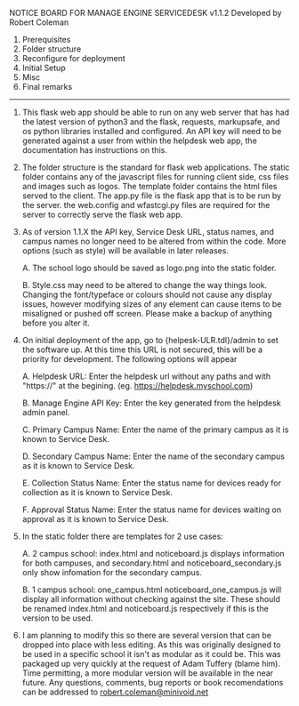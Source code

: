 NOTICE BOARD FOR MANAGE ENGINE SERVICEDESK v1.1.2
Developed by Robert Coleman

1. Prerequisites
2. Folder structure
3. Reconfigure for deployment
4. Initial Setup
5. Misc
6. Final remarks
-----

1. This flask web app should be able to run on any web server that has had the latest version of python3 and the flask, requests, markupsafe, and os python libraries installed and configured. An API key will need to be generated against a user from within the helpdesk web app, the documentation has instructions on this.

2. The folder structure is the standard for flask web applications. The static folder contains any of the javascript files for running client side, css files and images such as logos. The template folder contains the html files served to the client. The app.py file is the flask app that is to be run by the server. the web.config and wfastcgi.py files are required for the server to correctly serve the flask web app.

3. As of version 1.1.X the API key, Service Desk URL, status names, and campus names no longer need to be altered from within the code. More options (such as style) will be available in later releases.

    A. The school logo should be saved as logo.png into the static folder.
    
    B. Style.css may need to be altered to change the way things look. Changing the font/typeface or colours should not cause any display issues, however modifying sizes of any element can cause items to be misaligned or pushed off screen. Please make a backup of anything before you alter it.

4. On initial deployment of the app, go to {helpesk-ULR.tdl}/admin to set the software up. At this time this URL is not secured, this will be a priority for development. The following options will appear
    
    A. Helpdesk URL: Enter the helpdesk url without any paths and with "https://" at the begining. (eg. https://helpdesk.myschool.com)

    B. Manage Engine API Key: Enter the key generated from the helpdesk admin panel.

    C. Primary Campus Name: Enter the name of the primary campus as it is known to Service Desk.

    D. Secondary Campus Name: Enter the name of the secondary campus as it is known to Service Desk.

    E. Collection Status Name: Enter the status name for devices ready for collection as it is known to Service Desk.

    F. Approval Status Name: Enter the status name for devices waiting on approval as it is known to Service Desk.

5. In the static folder there are templates for 2 use cases:
    
    A. 2 campus school: index.html and noticeboard.js displays information for both campuses, and secondary.html and noticeboard_secondary.js only show infomation for the secondary campus.

    B. 1 campus school: one_campus.html noticeboard_one_campus.js will display all information without checking against the site. These should be renamed index.html and noticeboard.js respectively if this is the version to be used.

6. I am planning to modify this so there are several version that can be dropped into place with less editing. As this was originally designed to be used in a specific school it isn't as modular as it could be. This was packaged up very quickly at the request of Adam Tuffery (blame him). Time permitting, a more modular version will be available in the near future. Any questions, comments, bug reports or book recomendations can be addressed to robert.coleman@minivoid.net